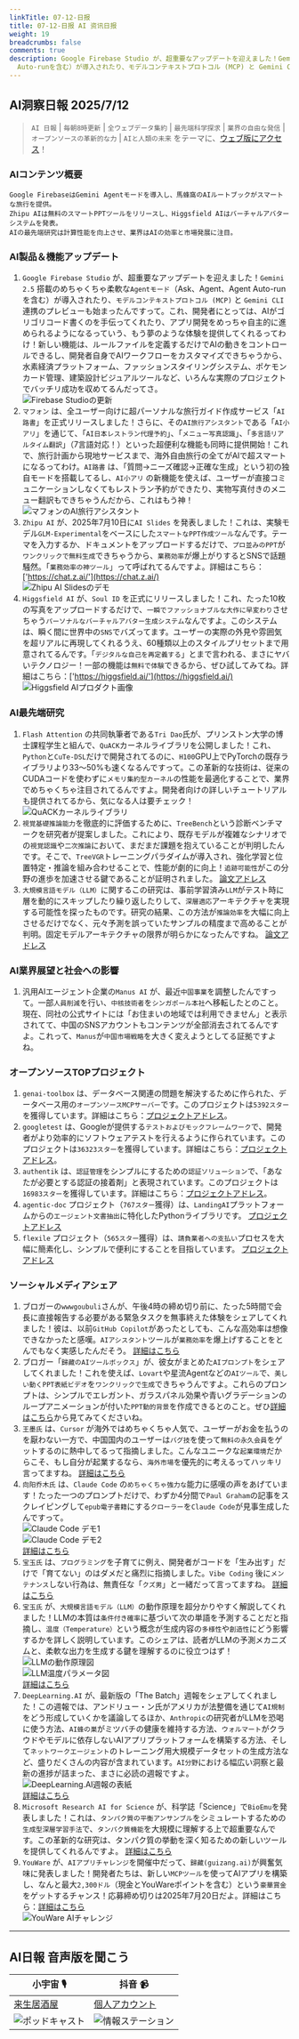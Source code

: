 ```yaml
---
linkTitle: 07-12-日报
title: 07-12-日报 AI 资讯日报
weight: 19
breadcrumbs: false
comments: true
description: Google Firebase Studio が、超重要なアップデートを迎えました！Gemini 2.5 搭載のめちゃくちゃ柔軟なAgentモード（Ask、Agent、Agent
  Auto-runを含む）が導入されたり、モデルコンテキストプロトコル (MCP) と Gemini CLI 連携のプレビューも始まった.
---
```

## AI洞察日報 2025/7/12

> `AI 日報` | `毎朝8時更新` | `全ウェブデータ集約` | `最先端科学探求` | `業界の自由な発信` | `オープンソースの革新的な力` | `AIと人類の未来` をテーマに、[ウェブ版にアクセス](https://ai.hubtoday.app/)！

### AIコンテンツ概要

```
Google FirebaseはGemini Agentモードを導入し、馬蜂窩のAIルートブックがスマートな旅行を提供。
Zhipu AIは無料のスマートPPTツールをリリースし、Higgsfield AIはバーチャルアバターシステムを発表。
AIの最先端研究は計算性能を向上させ、業界はAIの効率と市場発展に注目。
```

### AI製品＆機能アップデート
1.  `Google Firebase Studio` が、超重要なアップデートを迎えました！`Gemini 2.5` 搭載のめちゃくちゃ柔軟な`Agentモード`（Ask、Agent、Agent Auto-runを含む）が導入されたり、`モデルコンテキストプロトコル (MCP)` と `Gemini CLI` 連携のプレビューも始まったんですって。これ、開発者にとっては、AIがゴリゴリコード書くのを手伝ってくれたり、アプリ開発をめっちゃ自主的に進められるようになるっていう、もう夢のような体験を提供してくれるってわけ！新しい機能は、ルールファイルを定義するだけでAIの動きをコントロールできるし、開発者自身でAIワークフローをカスタマイズできちゃうから、水素経済プラットフォーム、ファッションスタイリングシステム、ポケモンカード管理、建築設計ビジュアルツールなど、いろんな実際のプロジェクトでバッチリ成功を収めてるんだってさ。
    <br/> ![Firebase Studioの更新](https://cdn.jsdmirror.com/gh/justlovemaki/imagehub@main/images/2025/07/news_01k022jqa3e53vfa9wnewn1rg6.avif) <br/>
2.  `マフォン` は、全ユーザー向けに超パーソナルな旅行ガイド作成サービス「`AI路書`」を正式リリースしました！さらに、その`AI旅行アシスタント`である「`AI小アリ`」を通じて、「`AI日本レストラン代理予約`」、「`メニュー写真認識`」、「`多言語リアルタイム翻訳`」（7言語対応！）といった超便利な機能も同時に提供開始！これで、旅行計画から現地サービスまで、海外自由旅行の全てがAIで超スマートになるってわけ。`AI路書` は、「質問→ニーズ確認→正確な生成」という初の独自モードを搭載してるし、`AI小アリ` の新機能を使えば、ユーザーが直接コミュニケーションしなくてもレストラン予約ができたり、実物写真付きのメニュー翻訳もできちゃうんだから、これはもう神！
    <br/> ![マフォンのAI旅行アシスタント](https://cdn.jsdmirror.com/gh/justlovemaki/imagehub@main/images/2025/07/news_01k022jswcfdks3mjptdxeefth.avif) <br/>
3.  `Zhipu AI` が、2025年7月10日に`AI Slides` を発表しました！これは、実験モデル`GLM-Experimental`をベースにした`スマートなPPT作成ツール`なんです。テーマを入力するか、ドキュメントをアップロードするだけで、`プロ並みのPPT`が`ワンクリックで無料生成`できちゃうから、`業務効率`が爆上がりするとSNSで話題騒然。「`業務効率の神ツール`」って呼ばれてるんですよ。詳細はこちら：['https://chat.z.ai/'](https://chat.z.ai/)
    <br/> ![Zhipu AI Slidesのデモ](https://cdn.jsdmirror.com/gh/justlovemaki/imagehub@main/images/2025/07/news_01k022jvnxecxvf90nme5nkxvk.avif) <br/>
4.  `Higgsfield AI` が、`Soul ID` を正式にリリースしました！これ、たった10枚の写真をアップロードするだけで、`一瞬でファッショナブルな大作に早変わり`させちゃう`パーソナルなバーチャルアバター生成システム`なんですよ。このシステムは、瞬く間に世界中の`SNS`でバズってます。ユーザーの実際の外見や雰囲気を超リアルに再現してくれるうえ、60種類以上のスタイルプリセットまで用意されてるんです。「`デジタルな自己を再定義する`」とまで言われる、まさにヤバいテクノロジー！一部の機能は`無料で体験`できるから、ぜひ試してみてね。詳細はこちら：['https://higgsfield.ai/'](https://higgsfield.ai/)
    <br/> ![Higgsfield AIプロダクト画像](https://cdn.jsdmirror.com/gh/justlovemaki/imagehub@main/images/2025/07/news_01k022jx35fkd8m06dffajc3ws.avif) <br/>

### AI最先端研究
1.  `Flash Attention` の共同執筆者である`Tri Dao`氏が、プリンストン大学の博士課程学生と組んで、`QuACK`カーネルライブラリを公開しました！これ、`Python`と`CuTe-DSL`だけで開発されてるのに、`H100`GPU上でPyTorchの既存ライブラリより33〜50%も速くなるんですって。この革新的な技術は、従来のCUDAコードを使わずに`メモリ集約型カーネル`の性能を最適化することで、業界でめちゃくちゃ注目されてるんですよ。開発者向けの詳しいチュートリアルも提供されてるから、気になる人は要チェック！
    <br/> ![QuACKカーネルライブラリ](https://cdn.jsdmirror.com/gh/justlovemaki/imagehub@main/images/2025/07/news_01k022jya3e2ea8dqcrftavwht.avif) <br/>
2.  `視覚基礎推論能力`を徹底的に評価するために、`TreeBench`という診断ベンチマークを研究者が提案しました。これにより、既存モデルが複雑なシナリオでの`視覚認識`や`二次推論`において、まだまだ課題を抱えていることが判明したんです。そこで、`TreeVGR`トレーニングパラダイムが導入され、強化学習と位置特定・推論を組み合わせることで、性能が劇的に向上！`追跡可能性`がこの分野の進歩を加速させる鍵であることが証明されました。
    [論文アドレス](https://arxiv.org/abs/2507.07999)
3.  `大規模言語モデル（LLM）`に関するこの研究は、事前学習済み`LLM`がテスト時に層を動的にスキップしたり繰り返したりして、`深層適応`アーキテクチャを実現する可能性を探ったものです。研究の結果、この方法が`推論効率`を大幅に向上させるだけでなく、元々予測を誤っていたサンプルの精度まで高めることが判明。固定モデルアーキテクチャの限界が明らかになったんですね。
    [論文アドレス](https://arxiv.org/abs/2507.07996)

### AI業界展望と社会への影響
1.  汎用AIエージェント企業の`Manus AI` が、最近`中国事業`を調整したんですって。一部`人員削減`を行い、`中核技術者`を`シンガポール本社`へ移転したとのこと。現在、同社の公式サイトには「お住まいの地域では利用できません」と表示されてて、中国のSNSアカウントもコンテンツが全部消去されてるんですよ。これって、`Manus`が`中国市場戦略`を大きく変えようとしてる証拠ですよね。

### オープンソースTOPプロジェクト
1.  `genai-toolbox` は、データベース関連の問題を解決するために作られた、データベース用の`オープンソースMCPサーバー`です。このプロジェクトは`5392スター`を獲得しています。詳細はこちら：[プロジェクトアドレス](https://github.com/googleapis/genai-toolbox)。
2.  `googletest` は、Googleが提供する`テストおよびモックフレームワーク`で、開発者がより効率的にソフトウェアテストを行えるように作られています。このプロジェクトは`36323スター`を獲得しています。詳細はこちら：[プロジェクトアドレス](https://github.com/google/googletest)。
3.  `authentik` は、`認証管理`をシンプルにするための`認証ソリューション`で、「あなたが必要とする認証の接着剤」と表現されています。このプロジェクトは`16983スター`を獲得しています。詳細はこちら：[プロジェクトアドレス](https://github.com/goauthentik/authentik)。
4.  `agentic-doc` プロジェクト（`767スター`獲得）は、`LandingAI`プラットフォームからの`エージェント文書抽出`に特化したPythonライブラリです。
    [プロジェクトアドレス](https://github.com/landing-ai/agentic-doc)
5.  `flexile` プロジェクト（`565スター`獲得）は、`請負業者への支払い`プロセスを大幅に簡素化し、シンプルで便利にすることを目指しています。
    [プロジェクトアドレス](https://github.com/antiwork/flexile)

### ソーシャルメディアシェア
1.  ブロガーの`wwwgoubuli`さんが、午後4時の締め切り前に、たった5時間で会長に直接報告する必要がある緊急タスクを無事終えた体験をシェアしてくれました！彼は、以前`GitHub Copilot`があったとしても、こんな高効率は想像できなかったと感嘆。`AIアシスタント`ツールが`業務効率`を爆上げすることをとんでもなく実感したんだそう。
    [詳細はこちら](https://x.com/wwwgoubuli/status/1943616215542325613)
2.  ブロガー「`歸藏のAIツールボックス`」が、彼女がまとめた`AIプロンプト`をシェアしてくれました！これを使えば、`Lovart`や星流Agentなどの`AIツール`で、`美しい動くPPT表紙ビデオ`を`ワンクリックで生成`できちゃうんですよ。これらのプロンプトは、シンプルでエレガント、ガラスパネル効果や青いグラデーションのループアニメーションが付いた`PPT動的背景`を作成できるとのこと。ぜひ[詳細はこちら](https://weibo.com/6182606334/PACAsCWwf)から見てみてくださいね。
3.  `王墨氏` は、`Cursor` が海外ではめちゃくちゃ人気で、ユーザーがお金を払うのを厭わない一方で、中国国内のユーザーは`バグ技`を使って`無料の永久会員`をゲットするのに熱中してるって指摘しました。こんなユニークな`起業環境`だからこそ、もし自分が起業するなら、`海外市場`を優先的に考えるってハッキリ言ってますね。
    [詳細はこちら](https://m.okjike.com/originalPosts/6870d859a9ac225444152438)
4.  `向阳乔木氏` は、`Claude Code` の`めちゃくちゃ強力な`能力に感嘆の声をあげています！たった一つのプロンプトだけで、わずか4分間で`Paul Graham`の記事をスクレイピングして`epub電子書籍`にする`クローラー`を`Claude Code`が見事生成したんですって。
    <br/> ![Claude Code デモ1](https://cdn.jsdmirror.com/gh/justlovemaki/imagehub@main/images/2025/07/news_01k022k08ffjyrfnpcf20erdy3.avif) <br/> ![Claude Code デモ2](https://cdn.jsdmirror.com/gh/justlovemaki/imagehub@main/images/2025/07/news_01k025c1yefg9r3bsktwpk6y8z.avif) <br/> [詳細はこちら](https://x.com/vista8/status/1943547771568689502)
5.  `宝玉氏` は、`プログラミング`を子育てに例え、開発者がコードを「生み出す」だけで「育てない」のはダメだと痛烈に指摘しました。`Vibe Coding` 後に`メンテナンス`しない行為は、無責任な「`クズ男`」と一緒だって言ってますね。
    [詳細はこちら](https://x.com/dotey/status/1943545932487725269)
6.  `宝玉氏` が、`大規模言語モデル（LLM）`の動作原理を超分かりやすく解説してくれました！LLMの本質は`条件付き確率`に基づいて次の単語を予測することだと指摘し、`温度（Temperature）`という概念が生成内容の`多様性`や`創造性`にどう影響するかを詳しく説明しています。このシェアは、読者がLLMの予測メカニズムと、柔軟な出力を生成する鍵を理解するのに役立つはず！
    <br/> ![LLMの動作原理図](https://cdn.jsdmirror.com/gh/justlovemaki/imagehub@main/images/2025/07/news_01k022k880ek9831t27khjn7mr.avif) <br/> ![LLM温度パラメータ図](https://cdn.jsdmirror.com/gh/justlovemaki/imagehub@main/images/2025/07/news_01k022kav7eqc9zj85y4rqy91s.avif) <br/> [詳細はこちら](https://baoyu.io/translations/how-llms-work-explained-clearly)
7.  `DeepLearning.AI` が、最新版の「The Batch」週報をシェアしてくれました！この週報では、アンドリュー・ン氏がアメリカが法整備を通じて`AI規制`をどう形成していくかを議論してるほか、`Anthropic`の研究者がLLMを恐喝に使う方法、`AI蜂の巣`がミツバチの健康を維持する方法、`ウォルマート`がクラウドやモデルに依存しないAIアプリプラットフォームを構築する方法、そして`ネットワークエージェント`のトレーニング用大規模データセットの生成方法など、盛りだくさんの内容が含まれています。`AI分野`における幅広い洞察と最新の進捗が詰まった、まさに必読の週報ですよ。
    <br/> ![DeepLearning.AI週報の表紙](https://cdn.jsdmirror.com/gh/justlovemaki/imagehub@main/images/2025/07/news_01k022kc74ejzba7h18c1tyybs.avif) <br/> [詳細はこちら](https://hubs.la/Q03wLbTb0)
8.  `Microsoft Research AI for Science` が、科学誌「Science」で`BioEmu`を発表しました！これは、`タンパク質の平衡アンサンブル`をシミュレートするための`生成型深層学習手法`で、`タンパク質機能`を大規模に理解する上で超重要なんです。この革新的な研究は、タンパク質の挙動を深く知るための新しいツールを提供してくれるんですよ。
    [詳細はこちら](https://msft.it/6010S7T8n)
9.  `YouWare` が、`AIアプリチャレンジ`を開催中だって、`歸藏(guizang.ai)`が興奮気味に発表しました！開発者たちは、新しい`MCPツール`を使ってAIアプリを構築し、なんと最大`2,300ドル`（現金とYouWareポイントを含む）という`豪華賞金`をゲットするチャンス！応募締め切りは2025年7月20日だよ。詳細はこちら：[詳細はこちら](https://x.com/op7418/status/1943359656061210703)
    <br/> ![YouWare AIチャレンジ](https://cdn.jsdmirror.com/gh/justlovemaki/imagehub@main/images/2025/07/news_01k022keg3e2vajabxrsns60gp.avif) <br/>

---

## **AI日報 音声版を聞こう**

| **小宇宙** 🎙️ | **抖音** 📹 |
| --- | --- |
| [来生居酒屋](https://www.xiaoyuzhoufm.com/podcast/683c62b7c1ca9cf575a5030e) | [個人アカウント](https://www.douyin.com/user/MS4wLjABAAAAwpwqPQlu38sO38VyWgw9ZjDEnN4bMR5j8x111UxpseHR9DpB6-CveI5KRXOWuFwG)|
| ![ポッドキャスト](https://cdn.jsdmirror.com/gh/justlovemaki/imagehub@main/logo/f959f7984e9163fc50d3941d79a7f262.md.png) | ![情報ステーション](https://cdn.jsdmirror.com/gh/justlovemaki/imagehub@main/logo/7fc30805eeb831e1e2baa3a240683ca3.md.png) |